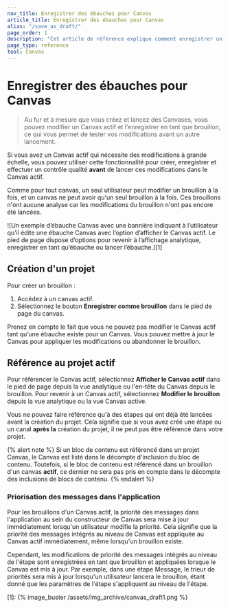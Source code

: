 ```yaml
---
nav_title: Enregistrer des ébauches pour Canvas
article_title: Enregistrer des ébauches pour Canvas
alias: "/save_as_draft/"
page_order: 1
description: "Cet article de référence explique comment enregistrer un brouillon pour une toile qui a déjà été lancée."
page_type: reference
tool: Canvas
---
```


# Enregistrer des ébauches pour Canvas

> Au fur et à mesure que vous créez et lancez des Canvases, vous pouvez modifier un Canvas actif et l'enregistrer en tant que brouillon, ce qui vous permet de tester vos modifications avant un autre lancement. 

Si vous avez un Canvas actif qui nécessite des modifications à grande échelle, vous pouvez utiliser cette fonctionnalité pour créer, enregistrer et effectuer un contrôle qualité **avant** de lancer ces modifications dans le Canvas actif. 

Comme pour tout canvas, un seul utilisateur peut modifier un brouillon à la fois, et un canvas ne peut avoir qu'un seul brouillon à la fois. Ces brouillons n'ont aucune analyse car les modifications du brouillon n'ont pas encore été lancées.

![Un exemple d’ébauche Canvas avec une bannière indiquant à l’utilisateur qu’il édite une ébauche Canvas avec l’option d’afficher le Canvas actif. Le pied de page dispose d’options pour revenir à l’affichage analytique, enregistrer en tant qu’ébauche ou lancer l’ébauche.][1]

## Création d'un projet

Pour créer un brouillon :

1. Accédez à un canvas actif.
2. Sélectionnez le bouton **Enregistrer comme brouillon** dans le pied de page du canvas. 

Prenez en compte le fait que vous ne pouvez pas modifier le Canvas actif tant qu’une ébauche existe pour un Canvas. Vous pouvez mettre à jour le Canvas pour appliquer les modifications ou abandonner le brouillon.

## Référence au projet actif

Pour référencer le Canvas actif, sélectionnez **Afficher le Canvas actif** dans le pied de page depuis la vue analytique ou l'en-tête du Canvas depuis le brouillon. Pour revenir à un Canvas actif, sélectionnez **Modifier le brouillon** depuis la vue analytique ou la vue Canvas active.

Vous ne pouvez faire référence qu'à des étapes qui ont déjà été lancées avant la création du projet. Cela signifie que si vous avez créé une étape ou un canal **après la** création du projet, il ne peut pas être référencé dans votre projet.

{% alert note %}
Si un bloc de contenu est référencé dans un projet Canvas, le Canvas est listé dans le décompte d'inclusion du bloc de contenu. Toutefois, si le bloc de contenu est référencé dans un brouillon d'un canvas **actif**, ce dernier ne sera pas pris en compte dans le décompte des inclusions de blocs de contenu.
{% endalert %}

### Priorisation des messages dans l'application

Pour les brouillons d'un Canvas actif, la priorité des messages dans l'application au sein du constructeur de Canvas sera mise à jour immédiatement lorsqu'un utilisateur modifie la priorité. Cela signifie que la priorité des messages intégrés au niveau de Canvas est appliquée au Canvas actif immédiatement, même lorsqu'un brouillon existe. 

Cependant, les modifications de priorité des messages intégrés au niveau de l'étape sont enregistrées en tant que brouillon et appliquées lorsque le Canvas est mis à jour. Par exemple, dans une étape Message, le trieur de priorités sera mis à jour lorsqu'un utilisateur lancera le brouillon, étant donné que les paramètres de l'étape s'appliquent au niveau de l'étape.

[1]: {% image_buster /assets/img_archive/canvas_draft1.png %}
